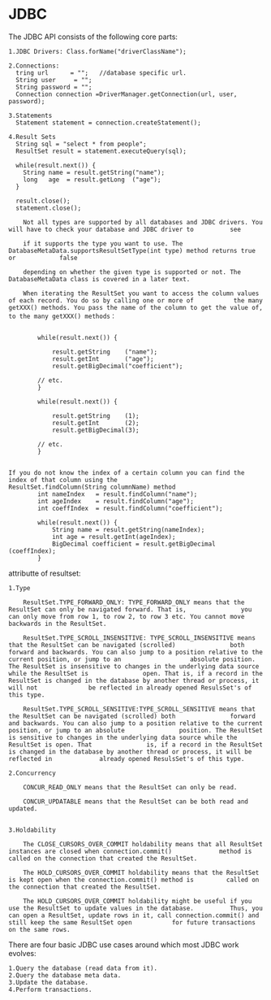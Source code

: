 # JDBC

The JDBC API consists of the following core parts:

    1.JDBC Drivers: Class.forName("driverClassName");
    
    2.Connections:
      tring url      = "";   //database specific url.
      String user     = "";
      String password = "";
      Connection connection =DriverManager.getConnection(url, user, password);
      
    3.Statements
      Statement statement = connection.createStatement();
      
    4.Result Sets
      String sql = "select * from people";
      ResultSet result = statement.executeQuery(sql);
      
      while(result.next()) {
        String name = result.getString("name");
        long   age  = result.getLong  ("age");
      }
      
      result.close();
      statement.close();
      
        Not all types are supported by all databases and JDBC drivers. You will have to check your database and JDBC driver to          see
    
        if it supports the type you want to use. The DatabaseMetaData.supportsResultSetType(int type) method returns true or            false
    
        depending on whether the given type is supported or not. The DatabaseMetaData class is covered in a later text.
        
        When iterating the ResultSet you want to access the column values of each record. You do so by calling one or more of           the many getXXX() methods. You pass the name of the column to get the value of, to the many getXXX() methods：
        
        
            while(result.next()) {

                result.getString    ("name");
                result.getInt       ("age");
                result.getBigDecimal("coefficient");

            // etc.
            }
        
            while(result.next()) {

                result.getString    (1);
                result.getInt       (2);
                result.getBigDecimal(3);

            // etc.
            }
            
            
    If you do not know the index of a certain column you can find the index of that column using the                                        ResultSet.findColumn(String columnName) method
            int nameIndex   = result.findColumn("name");
            int ageIndex    = result.findColumn("age");
            int coeffIndex  = result.findColumn("coefficient");

            while(result.next()) {
                String name = result.getString(nameIndex);
                int age = result.getInt(ageIndex);
                BigDecimal coefficient = result.getBigDecimal (coeffIndex);
            }

attributte of resultset: 

    1.Type
    
        ResultSet.TYPE_FORWARD_ONLY: TYPE_FORWARD_ONLY means that the ResultSet can only be navigated forward. That is,               you can only move from row 1, to row 2, to row 3 etc. You cannot move backwards in the ResultSet.
        
        ResultSet.TYPE_SCROLL_INSENSITIVE: TYPE_SCROLL_INSENSITIVE means that the ResultSet can be navigated (scrolled)               both forward and backwards. You can also jump to a position relative to the current position, or jump to an                   absolute position. The ResultSet is insensitive to changes in the underlying data source while the ResultSet is               open. That is, if a record in the ResultSet is changed in the database by another thread or process, it will not              be reflected in already opened ResulsSet's of this type.
        
        ResultSet.TYPE_SCROLL_SENSITIVE:TYPE_SCROLL_SENSITIVE means that the ResultSet can be navigated (scrolled) both               forward and backwards. You can also jump to a position relative to the current position, or jump to an absolute               position. The ResultSet is sensitive to changes in the underlying data source while the ResultSet is open. That               is, if a record in the ResultSet is changed in the database by another thread or process, it will be reflected in             already opened ResulsSet's of this type.

    2.Concurrency
            
        CONCUR_READ_ONLY means that the ResultSet can only be read.

        CONCUR_UPDATABLE means that the ResultSet can be both read and updated.


    3.Holdability
    
        The CLOSE_CURSORS_OVER_COMMIT holdability means that all ResultSet instances are closed when connection.commit()             method is called on the connection that created the ResultSet.

        The HOLD_CURSORS_OVER_COMMIT holdability means that the ResultSet is kept open when the connection.commit() method is         called on the connection that created the ResultSet.

        The HOLD_CURSORS_OVER_COMMIT holdability might be useful if you use the ResultSet to update values in the database.          Thus, you can open a ResultSet, update rows in it, call connection.commit() and still keep the same ResultSet open           for future transactions on the same rows.
  
There are four basic JDBC use cases around which most JDBC work evolves:

    1.Query the database (read data from it).
    2.Query the database meta data.
    3.Update the database.
    4.Perform transactions.
    

    
